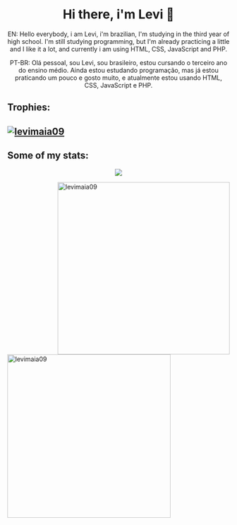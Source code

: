 <h1 align="center">Hi there, i'm Levi 👋</h1>

<p align="center">EN: Hello everybody, i am Levi, i'm brazilian, I'm studying in the third year of high school. I'm still studying programming, but I'm already practicing a little and I like it a lot, and currently i am using HTML, CSS, JavaScript and PHP.</p>
    
<p align="center">PT-BR: Olá pessoal, sou Levi, sou brasileiro, estou cursando o terceiro ano do ensino médio. Ainda estou estudando programação, mas já estou praticando um pouco e gosto muito, e atualmente estou usando HTML, CSS, JavaScript e PHP.</p>

<h2 align="left">Trophies:</h2>
<h2><a href="https://github.com/ryo-ma/github-profile-trophy"><img src="https://github-profile-trophy.vercel.app/?username=levimaia09&theme=monokai" alt="levimaia09" /></a></h2>

<div>
<h2 align="left">Some of my stats:</h2>
    <p align="center">
        <img src="https://github-readme-stats.vercel.app/api?username=levimaia09&show_icons=true&theme=dark"/>
    </p>
<p><img align="right" width="390px" src="https://github-readme-streak-stats.herokuapp.com/?user=levimaia09&theme=dark" alt="levimaia09" />
<img align="left" width="370px" src="https://github-readme-stats.vercel.app/api/top-langs?username=levimaia09&show_icons=true&theme=dark&locale=en&layout=compact" alt="levimaia09" /></p>
</div>


<!--
**levimaia09/levimaia09** is a ✨ _special_ ✨ repository because its `README.md` (this file) appears on your GitHub profile.

Here are some ideas to get you started:

- 🔭 I’m currently working on ...
- 🌱 I’m currently learning ...
- 👯 I’m looking to collaborate on ...
- 🤔 I’m looking for help with ...
- 💬 Ask me about ...
- 📫 How to reach me: ...
- 😄 Pronouns: ...
- ⚡ Fun fact: ...
-->
